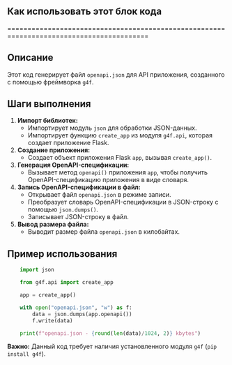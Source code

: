 ## Как использовать этот блок кода
=========================================================================================

Описание
-------------------------
Этот код генерирует файл `openapi.json` для API приложения, созданного с помощью фреймворка `g4f`. 

Шаги выполнения
-------------------------
1. **Импорт библиотек:**
   - Импортирует модуль `json` для обработки JSON-данных.
   - Импортирует функцию `create_app` из модуля `g4f.api`, которая создает приложение Flask.
2. **Создание приложения:**
   - Создает объект приложения Flask `app`, вызывая `create_app()`.
3. **Генерация OpenAPI-спецификации:**
   - Вызывает метод `openapi()` приложения `app`, чтобы получить OpenAPI-спецификацию приложения в виде словаря.
4. **Запись OpenAPI-спецификации в файл:**
   - Открывает файл `openapi.json` в режиме записи.
   - Преобразует словарь OpenAPI-спецификации в JSON-строку с помощью `json.dumps()`.
   - Записывает JSON-строку в файл.
5. **Вывод размера файла:**
   - Выводит размер файла `openapi.json` в килобайтах.

Пример использования
-------------------------

```python
    import json

    from g4f.api import create_app

    app = create_app()

    with open("openapi.json", "w") as f:
        data = json.dumps(app.openapi())
        f.write(data)

    print(f"openapi.json - {round(len(data)/1024, 2)} kbytes")
```

**Важно:** Данный код требует наличия установленного модуля `g4f` (`pip install g4f`).